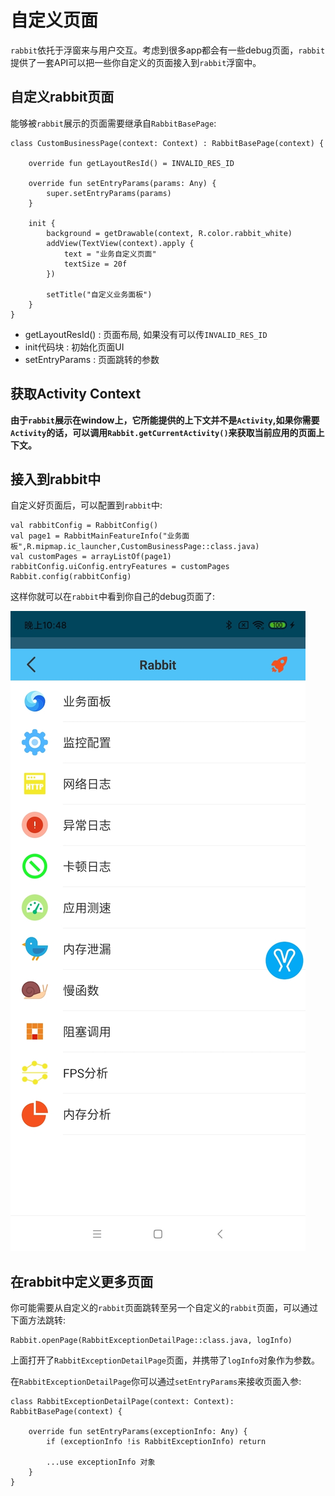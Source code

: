# 自定义页面

`rabbit`依托于浮窗来与用户交互。考虑到很多app都会有一些debug页面，`rabbit`提供了一套API可以把一些你自定义的页面接入到`rabbit`浮窗中。


## 自定义rabbit页面

能够被`rabbit`展示的页面需要继承自`RabbitBasePage`:

```
class CustomBusinessPage(context: Context) : RabbitBasePage(context) {

    override fun getLayoutResId() = INVALID_RES_ID

    override fun setEntryParams(params: Any) {
        super.setEntryParams(params)
    }
    
    init {
        background = getDrawable(context, R.color.rabbit_white)
        addView(TextView(context).apply {
            text = "业务自定义页面"
            textSize = 20f
        })

        setTitle("自定义业务面板")
    }
}
```

- getLayoutResId() : 页面布局, 如果没有可以传`INVALID_RES_ID`
- init代码块 : 初始化页面UI
- setEntryParams : 页面跳转的参数

## 获取Activity Context

**由于`rabbit`展示在window上，它所能提供的上下文并不是`Activity`,如果你需要`Activity`的话，可以调用`Rabbit.getCurrentActivity()`来获取当前应用的页面上下文。**


## 接入到rabbit中

自定义好页面后，可以配置到`rabbit`中:

```
val rabbitConfig = RabbitConfig()
val page1 = RabbitMainFeatureInfo("业务面板",R.mipmap.ic_launcher,CustomBusinessPage::class.java)
val customPages = arrayListOf(page1)
rabbitConfig.uiConfig.entryFeatures = customPages
Rabbit.config(rabbitConfig)
```

这样你就可以在`rabbit`中看到你自己的debug页面了:

![](./pic/entry.jpg)


## 在rabbit中定义更多页面

你可能需要从自定义的`rabbit`页面跳转至另一个自定义的`rabbit`页面，可以通过下面方法跳转:

```
Rabbit.openPage(RabbitExceptionDetailPage::class.java, logInfo)
```

上面打开了`RabbitExceptionDetailPage`页面，并携带了`logInfo`对象作为参数。

在`RabbitExceptionDetailPage`你可以通过`setEntryParams`来接收页面入参:

```
class RabbitExceptionDetailPage(context: Context): RabbitBasePage(context) {

    override fun setEntryParams(exceptionInfo: Any) {
        if (exceptionInfo !is RabbitExceptionInfo) return

        ...use exceptionInfo 对象
    }
}
```